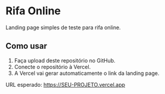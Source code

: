 # Rifa Online

Landing page simples de teste para rifa online.

## Como usar

1. Faça upload deste repositório no GitHub.
2. Conecte o repositório à Vercel.
3. A Vercel vai gerar automaticamente o link da landing page.

URL esperado: https://SEU-PROJETO.vercel.app
